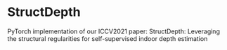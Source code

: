 # StructDepth
PyTorch implementation of our ICCV2021 paper: StructDepth: Leveraging the structural regularities for self-supervised indoor depth estimation
